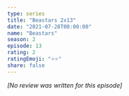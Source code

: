 ```yaml
---
type: series
title: "Beastars 2x13"
date: "2021-07-28T00:00:00"
name: "Beastars"
season: 2
episode: 13
rating: 2
ratingEmoji: "⭐️⭐️"
share: false
---
```


*[No review was written for this episode]*
